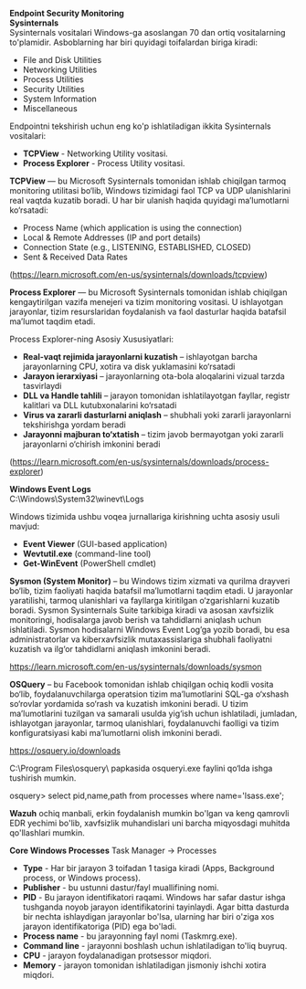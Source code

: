 **Endpoint Security Monitoring**  
**Sysinternals**  
Sysinternals vositalari Windows-ga asoslangan 70 dan ortiq vositalarning to'plamidir. Asboblarning har biri quyidagi toifalardan biriga kiradi:  
 - File and Disk Utilities  
 - Networking Utilities  
 - Process Utilities  
 - Security Utilities  
 - System Information  
 - Miscellaneous  

Endpointni tekshirish uchun eng ko'p ishlatiladigan ikkita Sysinternals vositalari:  
 - **TCPView** - Networking Utility vositasi.
 - **Process Explorer** - Process Utility vositasi.


**TCPView** — bu Microsoft Sysinternals tomonidan ishlab chiqilgan tarmoq monitoring utilitasi bo‘lib, Windows tizimidagi faol TCP va UDP ulanishlarini real vaqtda kuzatib boradi. U har bir ulanish haqida quyidagi ma’lumotlarni ko‘rsatadi:    
 - Process Name (which application is using the connection)
 - Local & Remote Addresses (IP and port details)
 - Connection State (e.g., LISTENING, ESTABLISHED, CLOSED)
 - Sent & Received Data Rates 

(https://learn.microsoft.com/en-us/sysinternals/downloads/tcpview)

**Process Explorer** — bu Microsoft Sysinternals tomonidan ishlab chiqilgan kengaytirilgan vazifa menejeri va tizim monitoring vositasi. U ishlayotgan jarayonlar, tizim resurslaridan foydalanish va faol dasturlar haqida batafsil ma’lumot taqdim etadi.  

Process Explorer-ning Asosiy Xususiyatlari:  
 - **Real-vaqt rejimida jarayonlarni kuzatish** – ishlayotgan barcha jarayonlarning CPU, xotira va disk yuklamasini ko‘rsatadi
 - **Jarayon ierarxiyasi** – jarayonlarning ota-bola aloqalarini vizual tarzda tasvirlaydi
 - **DLL va Handle tahlili** – jarayon tomonidan ishlatilayotgan fayllar, registr kalitlari va DLL kutubxonalarini ko‘rsatadi
 - **Virus va zararli dasturlarni aniqlash** – shubhali yoki zararli jarayonlarni tekshirishga yordam beradi
 - **Jarayonni majburan to‘xtatish** – tizim javob bermayotgan yoki zararli jarayonlarni o‘chirish imkonini beradi

(https://learn.microsoft.com/en-us/sysinternals/downloads/process-explorer)

**Windows Event Logs**  
                                                 C:\Windows\System32\winevt\Logs  

Windows tizimida ushbu voqea jurnallariga kirishning uchta asosiy usuli mavjud:  
 - **Event Viewer** (GUI-based application)  
 - **Wevtutil.exe** (command-line tool)  
 - **Get-WinEvent** (PowerShell cmdlet)  


**Sysmon (System Monitor)** – bu Windows tizim xizmati va qurilma drayveri bo‘lib, tizim faoliyati haqida batafsil ma’lumotlarni taqdim etadi. U jarayonlar yaratilishi, tarmoq ulanishlari va fayllarga kiritilgan o‘zgarishlarni kuzatib boradi. Sysmon Sysinternals Suite tarkibiga kiradi va asosan xavfsizlik monitoringi, hodisalarga javob berish va tahdidlarni aniqlash uchun ishlatiladi. Sysmon hodisalarni Windows Event Log’ga yozib boradi, bu esa administratorlar va kiberxavfsizlik mutaxassislariga shubhali faoliyatni kuzatish va ilg‘or tahdidlarni aniqlash imkonini beradi.  

https://learn.microsoft.com/en-us/sysinternals/downloads/sysmon  

**OSQuery** – bu Facebook tomonidan ishlab chiqilgan ochiq kodli vosita bo‘lib, foydalanuvchilarga operatsion tizim ma’lumotlarini SQL-ga o‘xshash so‘rovlar yordamida so‘rash va kuzatish imkonini beradi. U tizim ma’lumotlarini tuzilgan va samarali usulda yig‘ish uchun ishlatiladi, jumladan, ishlayotgan jarayonlar, tarmoq ulanishlari, foydalanuvchi faolligi va tizim konfiguratsiyasi kabi ma’lumotlarni olish imkonini beradi.  

https://osquery.io/downloads   

C:\Program Files\osquery\ papkasida osqueryi.exe faylini qo‘lda ishga tushirish mumkin.  

osquery> select pid,name,path from processes where name='lsass.exe';  

**﻿Wazuh** ochiq manbali, erkin foydalanish mumkin bo'lgan va keng qamrovli EDR yechimi bo'lib, xavfsizlik muhandislari uni barcha miqyosdagi muhitda qo'llashlari mumkin.  

**Core Windows Processes**
Task Manager -> Processes
 - **Type** - Har bir jarayon 3 toifadan 1 tasiga kiradi (Apps, Background process, or Windows process).
 - **Publisher** - bu ustunni dastur/fayl muallifining nomi.
 - **PID** - Bu jarayon identifikatori raqami. Windows har safar dastur ishga tushganda noyob jarayon identifikatorini tayinlaydi. Agar bitta dasturda bir nechta ishlaydigan jarayonlar bo'lsa, ularning har biri o'ziga xos jarayon identifikatoriga (PID) ega bo'ladi.
 - **Process name** - bu jarayonning fayl nomi (Taskmrg.exe).
 - **Command line** - jarayonni boshlash uchun ishlatiladigan to'liq buyruq.  
- **CPU** - jarayon foydalanadigan protsessor miqdori.
- **Memory** - jarayon tomonidan ishlatiladigan jismoniy ishchi xotira miqdori. 
